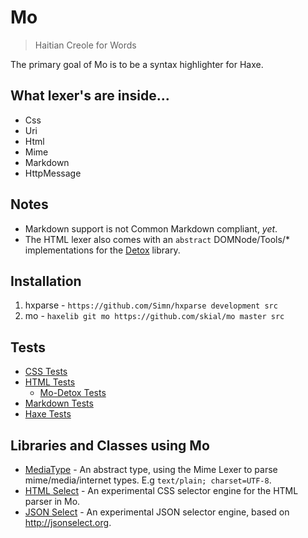 # Mo

> Haitian Creole for Words

The primary goal of Mo is to be a syntax highlighter for Haxe.

## What lexer's are inside...

+ Css
+ Uri
+ Html
+ Mime
+ Markdown
+ HttpMessage
	
## Notes

+ Markdown support is not Common Markdown compliant, _yet_.
+ The HTML lexer also comes with an `abstract` DOMNode/Tools/* implementations for the [Detox] library.

## Installation

1. hxparse - `https://github.com/Simn/hxparse development src`
2. mo - `haxelib git mo https://github.com/skial/mo master src`

[hxparse]: http://github.com/simn/hxparse "Haxe Lexer and Parser Library"
[detox]: https://github.com/jasononeil/detox "A cross-platform library, written in Haxe, that makes working with Xml and the DOM light weight and easy"
	
## Tests

+ [CSS Tests](https://github.com/skial/uhu-spec/blob/master/src/uhx/lexer/CssParserSpec.hx)
+ [HTML Tests](https://github.com/skial/uhu-spec/blob/master/src/uhx/lexer/HtmlLexerSpec.hx)
	- [Mo-Detox Tests](https://github.com/skial/uhu-spec/tree/master/src/dtx)
+ [Markdown Tests](https://github.com/skial/uhu-spec/blob/master/src/uhx/lexer/MarkdownParserSpec.hx)
+ [Haxe Tests](https://github.com/skial/uhu-spec/blob/master/src/uhx/lexer/HaxeParserSpec.hx)
	
## Libraries and Classes using Mo

+ [MediaType](https://github.com/skial/media-types) - An abstract type, using the Mime Lexer to parse mime/media/internet types. E.g `text/plain; charset=UTF-8`.
+ [HTML Select](https://github.com/skial/uhu/blob/experimental/src/uhx/select/Html.hx) - An experimental CSS selector engine for the HTML parser in Mo.
+ [JSON Select](https://github.com/skial/uhu/blob/experimental/src/uhx/select/Json.hx) - An experimental JSON selector engine, based on http://jsonselect.org.